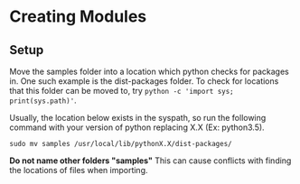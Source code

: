 Creating Modules
======================================

Setup
--------
Move the samples folder into a location which python checks for packages in. One such example is the dist-packages folder. To check for locations that this folder can be moved to, try `python -c 'import sys; print(sys.path)'`.

Usually, the location below exists in the syspath, so run the following command with your version of python replacing X.X (Ex: python3.5).
```
sudo mv samples /usr/local/lib/pythonX.X/dist-packages/
```
**Do not name other folders "samples"** This can cause conflicts with finding the locations of files when importing.

